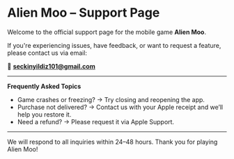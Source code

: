 # Alien Moo – Support Page

Welcome to the official support page for the mobile game **Alien Moo**.

If you're experiencing issues, have feedback, or want to request a feature, please contact us via email:

📧 **seckinyildiz101@gmail.com**

---

**Frequently Asked Topics**
- Game crashes or freezing? → Try closing and reopening the app.
- Purchase not delivered? → Contact us with your Apple receipt and we’ll help you restore it.
- Need a refund? → Please request it via Apple Support.

---

We will respond to all inquiries within 24–48 hours.
Thank you for playing Alien Moo!
